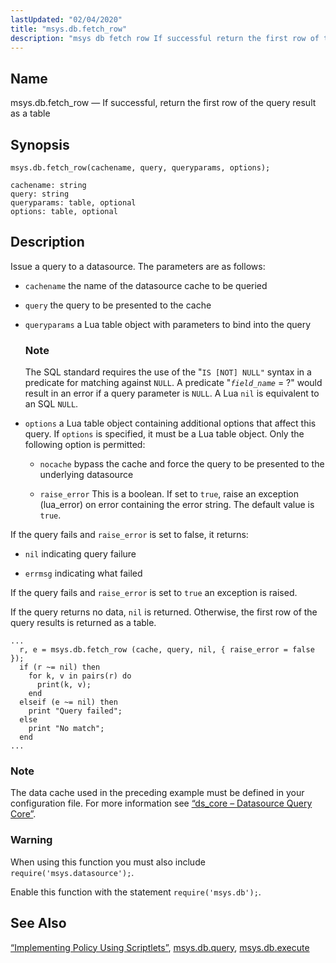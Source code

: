 ```yaml
---
lastUpdated: "02/04/2020"
title: "msys.db.fetch_row"
description: "msys db fetch row If successful return the first row of the query result as a table msys db fetch row cachename query queryparams options Issue a query to a datasource The parameters are as follows cachename the name of the datasource cache to be queried query the query to..."
---
```


<a name="lua.ref.msys.db.fetch_row"></a> 
## Name

msys.db.fetch_row — If successful, return the first row of the query result as a table

<a name="idp26480096"></a> 
## Synopsis

`msys.db.fetch_row(cachename, query, queryparams, options);`

```
cachename: string
query: string
queryparams: table, optional
options: table, optional
```
<a name="idp26482880"></a> 
## Description

Issue a query to a datasource. The parameters are as follows:

*   `cachename` the name of the datasource cache to be queried

*   `query` the query to be presented to the cache

*   `queryparams` a Lua table object with parameters to bind into the query

    ### Note

    The SQL standard requires the use of the "`IS [NOT] NULL"` syntax in a predicate for matching against `NULL`. A predicate "*`field_name`* = ?" would result in an error if a query parameter is `NULL`. A Lua `nil` is equivalent to an SQL `NULL`.

*   `options` a Lua table object containing additional options that affect this query. If `options` is specified, it must be a Lua table object. Only the following option is permitted:

    *   `nocache` bypass the cache and force the query to be presented to the underlying datasource

    *   `raise_error` This is a boolean. If set to `true`, raise an exception (lua_error) on error containing the error string. The default value is `true`.

If the query fails and `raise_error` is set to false, it returns:

*   `nil` indicating query failure

*   `errmsg` indicating what failed

If the query fails and `raise_error` is set to `true` an exception is raised.

If the query returns no data, `nil` is returned. Otherwise, the first row of the query results is returned as a table.

<a name="lua.ref.msys.db.fetch_row.example"></a> 


```
...
  r, e = msys.db.fetch_row (cache, query, nil, { raise_error = false });
  if (r ~= nil) then
    for k, v in pairs(r) do
      print(k, v);
    end
  elseif (e ~= nil) then
    print "Query failed";
  else
    print "No match";
  end
...
```

### Note

The data cache used in the preceding example must be defined in your configuration file. For more information see [“ds_core – Datasource Query Core”](/momentum/3/3-reference/3-reference-modules-ds-core).

### Warning

When using this function you must also include `require('msys.datasource');`.

Enable this function with the statement `require('msys.db');`.

<a name="idp26511296"></a> 
## See Also

[“Implementing Policy Using Scriptlets”](/momentum/3/3-reference/3-reference-implementing-policy-scriptlets), [msys.db.query](/momentum/3/3-reference/3-reference-lua-ref-msys-db-query), [msys.db.execute](/momentum/3/3-reference/3-reference-lua-ref-msys-db-execute)